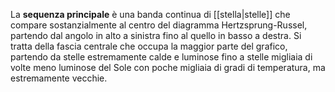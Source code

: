 La **sequenza principale** è una banda continua di [[stella|stelle]] che compare sostanzialmente al centro del diagramma Hertzsprung-Russel, partendo dal angolo in alto a sinistra fino al quello in basso a destra. Si tratta della fascia centrale che occupa la maggior parte del grafico, partendo da stelle estremamente calde e luminose fino a stelle migliaia di volte meno luminose del Sole con poche migliaia di gradi di temperatura, ma estremamente vecchie.